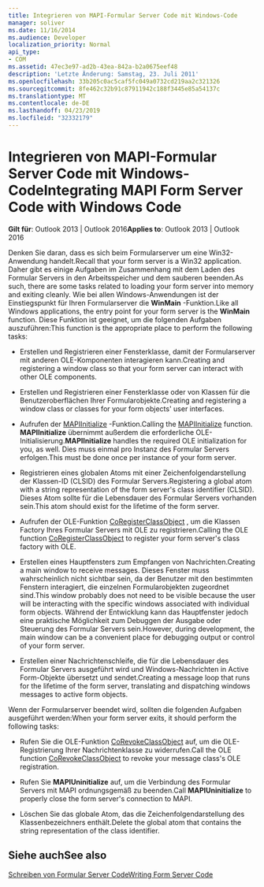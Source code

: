 ```yaml
---
title: Integrieren von MAPI-Formular Server Code mit Windows-Code
manager: soliver
ms.date: 11/16/2014
ms.audience: Developer
localization_priority: Normal
api_type:
- COM
ms.assetid: 47ec3e97-ad2b-43ea-842a-b2a0675eef48
description: 'Letzte Änderung: Samstag, 23. Juli 2011'
ms.openlocfilehash: 33b205c0ac5caf5fc049a0732cd219aa2c321326
ms.sourcegitcommit: 8fe462c32b91c87911942c188f3445e85a54137c
ms.translationtype: MT
ms.contentlocale: de-DE
ms.lasthandoff: 04/23/2019
ms.locfileid: "32332179"
---
```

# <a name="integrating-mapi-form-server-code-with-windows-code"></a><span data-ttu-id="cfa35-103">Integrieren von MAPI-Formular Server Code mit Windows-Code</span><span class="sxs-lookup"><span data-stu-id="cfa35-103">Integrating MAPI Form Server Code with Windows Code</span></span>

  
  
<span data-ttu-id="cfa35-104">**Gilt für**: Outlook 2013 | Outlook 2016</span><span class="sxs-lookup"><span data-stu-id="cfa35-104">**Applies to**: Outlook 2013 | Outlook 2016</span></span> 
  
<span data-ttu-id="cfa35-105">Denken Sie daran, dass es sich beim Formularserver um eine Win32-Anwendung handelt.</span><span class="sxs-lookup"><span data-stu-id="cfa35-105">Recall that your form server is a Win32 application.</span></span> <span data-ttu-id="cfa35-106">Daher gibt es einige Aufgaben im Zusammenhang mit dem Laden des Formular Servers in den Arbeitsspeicher und dem sauberen beenden.</span><span class="sxs-lookup"><span data-stu-id="cfa35-106">As such, there are some tasks related to loading your form server into memory and exiting cleanly.</span></span> <span data-ttu-id="cfa35-107">Wie bei allen Windows-Anwendungen ist der Einstiegspunkt für Ihren Formularserver die **WinMain** -Funktion.</span><span class="sxs-lookup"><span data-stu-id="cfa35-107">Like all Windows applications, the entry point for your form server is the **WinMain** function.</span></span> <span data-ttu-id="cfa35-108">Diese Funktion ist geeignet, um die folgenden Aufgaben auszuführen:</span><span class="sxs-lookup"><span data-stu-id="cfa35-108">This function is the appropriate place to perform the following tasks:</span></span> 
  
- <span data-ttu-id="cfa35-109">Erstellen und Registrieren einer Fensterklasse, damit der Formularserver mit anderen OLE-Komponenten interagieren kann.</span><span class="sxs-lookup"><span data-stu-id="cfa35-109">Creating and registering a window class so that your form server can interact with other OLE components.</span></span>
    
- <span data-ttu-id="cfa35-110">Erstellen und Registrieren einer Fensterklasse oder von Klassen für die Benutzeroberflächen Ihrer Formularobjekte.</span><span class="sxs-lookup"><span data-stu-id="cfa35-110">Creating and registering a window class or classes for your form objects' user interfaces.</span></span>
    
- <span data-ttu-id="cfa35-111">Aufrufen der [MAPIInitialize](mapiinitialize.md) -Funktion.</span><span class="sxs-lookup"><span data-stu-id="cfa35-111">Calling the [MAPIInitialize](mapiinitialize.md) function.</span></span> <span data-ttu-id="cfa35-112">**MAPIInitialize** übernimmt außerdem die erforderliche OLE-Initialisierung.</span><span class="sxs-lookup"><span data-stu-id="cfa35-112">**MAPIInitialize** handles the required OLE initialization for you, as well.</span></span> <span data-ttu-id="cfa35-113">Dies muss einmal pro Instanz des Formular Servers erfolgen.</span><span class="sxs-lookup"><span data-stu-id="cfa35-113">This must be done once per instance of your form server.</span></span> 
    
- <span data-ttu-id="cfa35-114">Registrieren eines globalen Atoms mit einer Zeichenfolgendarstellung der Klassen-ID (CLSID) des Formular Servers.</span><span class="sxs-lookup"><span data-stu-id="cfa35-114">Registering a global atom with a string representation of the form server's class identifier (CLSID).</span></span> <span data-ttu-id="cfa35-115">Dieses Atom sollte für die Lebensdauer des Formular Servers vorhanden sein.</span><span class="sxs-lookup"><span data-stu-id="cfa35-115">This atom should exist for the lifetime of the form server.</span></span>
    
- <span data-ttu-id="cfa35-116">Aufrufen der OLE-Funktion [CoRegisterClassObject](https://msdn.microsoft.com/library/ms693407.aspx) , um die Klassen Factory Ihres Formular Servers mit OLE zu registrieren.</span><span class="sxs-lookup"><span data-stu-id="cfa35-116">Calling the OLE function [CoRegisterClassObject](https://msdn.microsoft.com/library/ms693407.aspx) to register your form server's class factory with OLE.</span></span> 
    
- <span data-ttu-id="cfa35-117">Erstellen eines Hauptfensters zum Empfangen von Nachrichten.</span><span class="sxs-lookup"><span data-stu-id="cfa35-117">Creating a main window to receive messages.</span></span> <span data-ttu-id="cfa35-118">Dieses Fenster muss wahrscheinlich nicht sichtbar sein, da der Benutzer mit den bestimmten Fenstern interagiert, die einzelnen Formularobjekten zugeordnet sind.</span><span class="sxs-lookup"><span data-stu-id="cfa35-118">This window probably does not need to be visible because the user will be interacting with the specific windows associated with individual form objects.</span></span> <span data-ttu-id="cfa35-119">Während der Entwicklung kann das Hauptfenster jedoch eine praktische Möglichkeit zum Debuggen der Ausgabe oder Steuerung des Formular Servers sein.</span><span class="sxs-lookup"><span data-stu-id="cfa35-119">However, during development, the main window can be a convenient place for debugging output or control of your form server.</span></span>
    
- <span data-ttu-id="cfa35-120">Erstellen einer Nachrichtenschleife, die für die Lebensdauer des Formular Servers ausgeführt wird und Windows-Nachrichten in Active Form-Objekte übersetzt und sendet.</span><span class="sxs-lookup"><span data-stu-id="cfa35-120">Creating a message loop that runs for the lifetime of the form server, translating and dispatching windows messages to active form objects.</span></span>
    
<span data-ttu-id="cfa35-121">Wenn der Formularserver beendet wird, sollten die folgenden Aufgaben ausgeführt werden:</span><span class="sxs-lookup"><span data-stu-id="cfa35-121">When your form server exits, it should perform the following tasks:</span></span>
  
- <span data-ttu-id="cfa35-122">Rufen Sie die OLE-Funktion [CoRevokeClassObject](https://msdn.microsoft.com/library/ms688650%28VS.85%29.aspx) auf, um die OLE-Registrierung Ihrer Nachrichtenklasse zu widerrufen.</span><span class="sxs-lookup"><span data-stu-id="cfa35-122">Call the OLE function [CoRevokeClassObject](https://msdn.microsoft.com/library/ms688650%28VS.85%29.aspx) to revoke your message class's OLE registration.</span></span> 
    
- <span data-ttu-id="cfa35-123">Rufen Sie **MAPIUninitialize** auf, um die Verbindung des Formular Servers mit MAPI ordnungsgemäß zu beenden.</span><span class="sxs-lookup"><span data-stu-id="cfa35-123">Call **MAPIUninitialize** to properly close the form server's connection to MAPI.</span></span> 
    
- <span data-ttu-id="cfa35-124">Löschen Sie das globale Atom, das die Zeichenfolgendarstellung des Klassenbezeichners enthält.</span><span class="sxs-lookup"><span data-stu-id="cfa35-124">Delete the global atom that contains the string representation of the class identifier.</span></span>
    
## <a name="see-also"></a><span data-ttu-id="cfa35-125">Siehe auch</span><span class="sxs-lookup"><span data-stu-id="cfa35-125">See also</span></span>



[<span data-ttu-id="cfa35-126">Schreiben von Formular Server Code</span><span class="sxs-lookup"><span data-stu-id="cfa35-126">Writing Form Server Code</span></span>](writing-form-server-code.md)

